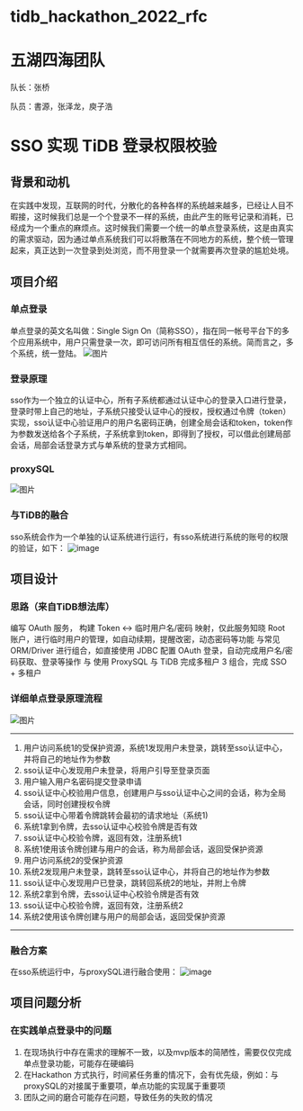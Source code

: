# tidb_hackathon_2022_rfc

# 五湖四海团队

队长：张桥 

队员：書源，张泽龙，庾子浩

# SSO 实现 TiDB 登录权限校验

## 背景和动机

在实践中发现，互联网的时代，分散化的各种各样的系统越来越多，已经让人目不暇接，这时候我们总是一个个登录不一样的系统，由此产生的账号记录和消耗，已经成为一个重点的麻烦点。这时候我们需要一个统一的单点登录系统，这是由真实的需求驱动，因为通过单点系统我们可以将散落在不同地方的系统，整个统一管理起来，真正达到一次登录到处浏览，而不用登录一个就需要再次登录的尴尬处境。


## 项目介绍

### 单点登录

  单点登录的英文名叫做：Single Sign On（简称SSO），指在同一帐号平台下的多个应用系统中，用户只需登录一次，即可访问所有相互信任的系统。简而言之，多个系统，统一登陆。
  ![图片](https://img-blog.csdnimg.cn/f3f815973ee34efcaf3b99a70ebca2a6.png)

### 登录原理

sso作为一个独立的认证中心，所有子系统都通过认证中心的登录入口进行登录，登录时带上自己的地址，子系统只接受认证中心的授权，授权通过令牌（token）实现，sso认证中心验证用户的用户名密码正确，创建全局会话和token，token作为参数发送给各个子系统，子系统拿到token，即得到了授权，可以借此创建局部会话，局部会话登录方式与单系统的登录方式相同。

### proxySQL

![图片](https://download.pingcap.com/images/docs-cn/develop/proxysql_config_flow.png)

### 与TiDB的融合

sso系统会作为一个单独的认证系统进行运行，有sso系统进行系统的账号的权限的验证，如下：
![image](https://user-images.githubusercontent.com/40740009/195037555-67f32e85-f3f4-4a03-936e-6df1746d2c37.png)


## 项目设计

### 思路（来自TiDB想法库）

编写 OAuth 服务， 构建 Token <-> 临时用户名/密码 映射，仅此服务知晓 Root 账户，进行临时用户的管理，如自动续期，提醒改密，动态密码等功能 与常见 ORM/Driver 进行组合，如直接使用 JDBC 配置 OAuth 登录，自动完成用户名/密码获取、登录等操作 与 使用 ProxySQL 与 TiDB 完成多租户 3 组合，完成 SSO + 多租户

### 详细单点登录原理流程

![图片](https://img-blog.csdnimg.cn/0cd6407fe18740d7818abc576b36d684.png)

---

1. 用户访问系统1的受保护资源，系统1发现用户未登录，跳转至sso认证中心，并将自己的地址作为参数
2. sso认证中心发现用户未登录，将用户引导至登录页面
3. 用户输入用户名密码提交登录申请
4. sso认证中心校验用户信息，创建用户与sso认证中心之间的会话，称为全局会话，同时创建授权令牌
5. sso认证中心带着令牌跳转会最初的请求地址（系统1)
6. 系统1拿到令牌，去sso认证中心校验令牌是否有效
7. sso认证中心校验令牌，返回有效，注册系统1
8. 系统1使用该令牌创建与用户的会话，称为局部会话，返回受保护资源
9. 用户访问系统2的受保护资源
10. 系统2发现用户未登录，跳转至sso认证中心，并将自己的地址作为参数
11. sso认证中心发现用户已登录，跳转回系统2的地址，并附上令牌
12. 系统2拿到令牌，去sso认证中心校验令牌是否有效
13. sso认证中心校验令牌，返回有效，注册系统2
14. 系统2使用该令牌创建与用户的局部会话，返回受保护资源 

---

### 融合方案

在sso系统运行中，与proxySQL进行融合使用：
![image](https://user-images.githubusercontent.com/40740009/195037555-67f32e85-f3f4-4a03-936e-6df1746d2c37.png)

## 项目问题分析

### 在实践单点登录中的问题

1. 在现场执行中存在需求的理解不一致，以及mvp版本的简陋性，需要仅仅完成单点登录功能，可能存在硬编码
2. 在Hackathon 方式执行，时间紧任务重的情况下，会有优先级，例如：与proxySQL的对接属于重要项，单点功能的实现属于重要项
3. 团队之间的磨合可能存在问题，导致任务的失败的情况

